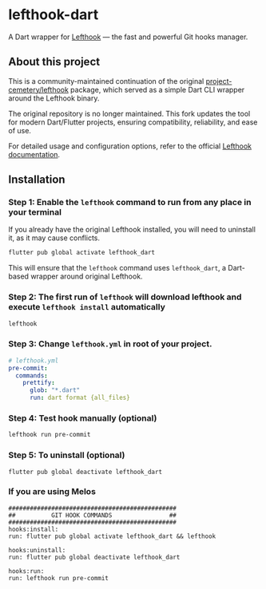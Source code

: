 # lefthook-dart

A Dart wrapper for [Lefthook](https://github.com/evilmartians/lefthook) — the fast and powerful Git hooks manager.

## About this project

This is a community-maintained continuation of the original [project-cemetery/lefthook](https://github.com/project-cemetery/lefthook) package, which served as a simple Dart CLI wrapper around the Lefthook binary.

The original repository is no longer maintained. This fork updates the tool for modern Dart/Flutter projects, ensuring compatibility, reliability, and ease of use.

For detailed usage and configuration options, refer to the official [Lefthook documentation](https://github.com/evilmartians/lefthook).

## Installation

### Step 1: Enable the `lefthook` command to run from any place in your terminal
If you already have the original Lefthook installed, you will need to uninstall it, as it may cause conflicts.
```sh
flutter pub global activate lefthook_dart
```
This will ensure that the `lefthook` command uses `lefthook_dart`, a Dart-based wrapper around original Lefthook.
### Step 2: The first run of `lefthook` will download lefthook and execute `lefthook install` automatically
```sh
lefthook
```

### Step 3: Change `lefthook.yml` in root of your project.
```yml
# lefthook.yml
pre-commit:
  commands:
    prettify:
      glob: "*.dart"
      run: dart format {all_files}
```

### Step 4: Test hook manually (optional)
```sh
lefthook run pre-commit
```

### Step 5: To uninstall (optional)
```shell
flutter pub global deactivate lefthook_dart
```

### If you are using Melos
```
###############################################
##          GIT HOOK COMMANDS                ##
###############################################
hooks:install:
run: flutter pub global activate lefthook_dart && lefthook

hooks:uninstall:
run: flutter pub global deactivate lefthook_dart

hooks:run:
run: lefthook run pre-commit
```
